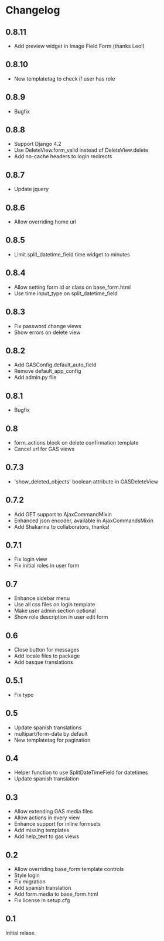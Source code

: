 Changelog
=========

0.8.11
------

* Add preview widget in Image Field Form (thanks Leo!)

0.8.10
-----

* New templatetag to check if user has role

0.8.9
-----

* Bugfix

0.8.8
-----

* Support Django 4.2
* Use DeleteView.form_valid instead of DeleteView.delete
* Add no-cache headers to login redirects

0.8.7
-----

* Update jquery

0.8.6
-----

* Allow overriding home url

0.8.5
-----

* Limit split_datetime_field time widget to minutes

0.8.4
-----

* Allow setting form id or class on base_form.html
* Use time input_type on split_datetime_field

0.8.3
-----

* Fix password change views
* Show errors on delete view

0.8.2
-----

* Add GASConfig.default_auto_field
* Remove default_app_config
* Add admin.py file

0.8.1
-----

* Bugfix

0.8
---

* form_actions block on delete confirmation template
* Cancel url for GAS views

0.7.3
-----

* 'show_deleted_objects' boolean attribute in GASDeleteView

0.7.2
-----

* Add GET support to AjaxCommandMixin
* Enhanced json encoder, available in AjaxCommandsMixin
* Add Shakarina to collaborators, thanks!

0.7.1
-----

* Fix login view
* Fix initial roles in user form

0.7
---

* Enhance sidebar menu
* Use all css files on login template
* Make user admin section optional
* Show role description in user edit form

0.6
---

* Close button for messages
* Add locale files to package
* Add basque translations

0.5.1
-----

* Fix typo

0.5
---

* Update spanish translations
* multipart/form-data by default
* New templatetag for pagination

0.4
---

* Helper function to use SplitDateTimeField for datetimes
* Update spanish translation

0.3
---

* Allow extending GAS media files
* Allow actions in every view
* Enhance support for inline formsets
* Add missing templates
* Add help_text to gas views

0.2
---

* Allow overriding base_form template controls
* Style login
* Fix migration
* Add spanish translation
* Add form.media to base_form.html
* Fix license in setup.cfg

0.1
---

Initial relase.
